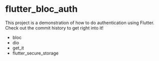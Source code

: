 # flutter_bloc_auth

This project is a demonstration of how to do authentication using Flutter. Check out the commit history to get right into it!

* bloc
* dio
* get_it
* flutter_secure_storage
